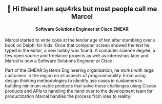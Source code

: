 <h2 align="center">👋 Hi there! I am squ4rks but most people call me Marcel</h2>
<h4 align="center">Software Solutions Engineer at Cisco EMEAR</h4>

Marcel started to write code at the tender age of ten after stumbling over a book on Delphi for Kids. Once that computer screen showed the text he typed in the editor, a new hobby was found. A computer science degree, a few open source and freelance projects as well as internships later and Marcel is now a Software Solutions Engineer at Cisco. 

Part of the EMEAR Systems Engineering organisation, he works with large customers in the region on all aspects of programmability. From using design thinking methodologies to identify use cases in customers to building minimum viable products that solve these challenges using Ciscos products and APIs to handling the hand over to the development team for productization Marcel handles the process from idea to reality. 
<!--
**sQu4rks/squ4rks** is a ✨ _special_ ✨ repository because its `README.md` (this file) appears on your GitHub profile.

Here are some ideas to get you started:

- 🔭 I’m currently working on ...
- 🌱 I’m currently learning ...
- 👯 I’m looking to collaborate on ...
- 🤔 I’m looking for help with ...
- 💬 Ask me about ...
- 📫 How to reach me: ...
- 😄 Pronouns: ...
- ⚡ Fun fact: ...
-->
